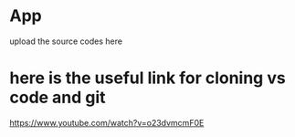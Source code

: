 # App
upload the source codes here
# here is the useful link for cloning vs code and git
https://www.youtube.com/watch?v=o23dvmcmF0E
